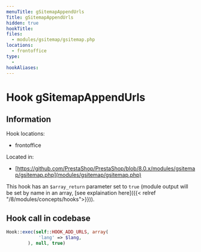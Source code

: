```yaml
---
menuTitle: gSitemapAppendUrls
Title: gSitemapAppendUrls
hidden: true
hookTitle: 
files:
  - modules/gsitemap/gsitemap.php
locations:
  - frontoffice
type:
  - 
hookAliases:
---
```


# Hook gSitemapAppendUrls

## Information

Hook locations: 
  - frontoffice

Located in: 
  - [https://github.com/PrestaShop/PrestaShop/blob/8.0.x/modules/gsitemap/gsitemap.php](modules/gsitemap/gsitemap.php)

This hook has an `$array_return` parameter set to `true` (module output will be set by name in an array, [see explaination here]({{< relref "/8/modules/concepts/hooks">}})).

## Hook call in codebase

```php
Hook::exec(self::HOOK_ADD_URLS, array(
            'lang' => $lang,
        ), null, true)
```